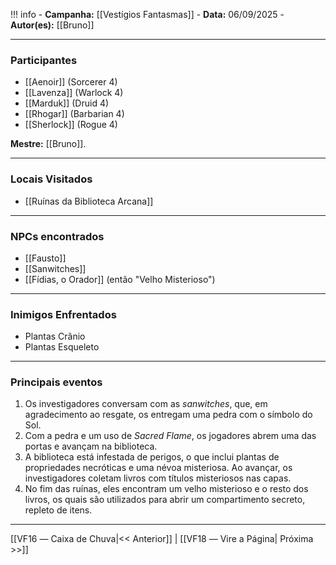 !!! info
	- **Campanha:** [[Vestígios Fantasmas]]
	- **Data:** 06/09/2025
	- **Autor(es):** [[Bruno]]

---

### Participantes

- [[Aenoir]] (Sorcerer 4)
- [[Lavenza]] (Warlock 4)
- [[Marduk]] (Druid 4)
- [[Rhogar]] (Barbarian 4)
- [[Sherlock]] (Rogue 4)

**Mestre:** [[Bruno]].

---  

### Locais Visitados

- [[Ruínas da Biblioteca Arcana]]

---

### NPCs encontrados

- [[Fausto]]
- [[Sanwitches]]
- [[Fídias, o Orador]] (então "Velho Misterioso")

---

### Inimigos Enfrentados

- Plantas Crânio
- Plantas Esqueleto

---

### Principais eventos

1. Os investigadores conversam com as *sanwitches*, que, em agradecimento ao resgate, os entregam uma pedra com o símbolo do Sol.
2. Com a pedra e um uso de *Sacred Flame*, os jogadores abrem uma das portas e avançam na biblioteca.
3. A biblioteca está infestada de perigos, o que inclui plantas de propriedades necróticas e uma névoa misteriosa. Ao avançar, os investigadores coletam livros com títulos misteriosos nas capas.
4. No fim das ruínas, eles encontram um velho misterioso e o resto dos livros, os quais são utilizados para abrir um compartimento secreto, repleto de itens.

---

[[VF16 ― Caixa de Chuva|<< Anterior]] | [[VF18 ― Vire a Página| Próxima >>]]